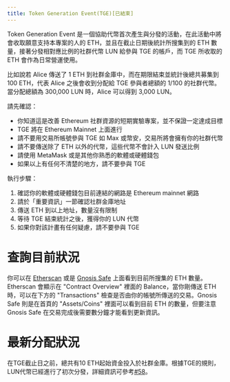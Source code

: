 ```yaml
---
title: Token Generation Event(TGE)[已結束]
---
```


Token Generation Event 是一個協助代幣首次產生與分發的活動，在此活動中將會收取願意支持本專案的人的 ETH，並且在截止日期後統計所搜集到的 ETH 數量，接著分發相對應比例的社群代幣 LUN 給參與 TGE 的帳戶，而 TGE 所收取的 ETH 會作為日常營運使用。

比如說若 Alice 傳送了 1 ETH 到社群金庫中，而在期限結束並統計後總共募集到 100 ETH，代表 Alice 之後會收到分配給 TGE 參與者總額的 1/100 的社群代幣。當分配總額為 300,000 LUN 時，Alice 可以得到 3,000 LUN。

請先確認：
- 你知道這是改善 Ethereum 社群資源的短期實驗專案，並不保證一定達成目標
- TGE 將在 Ethereum Mainnet 上面進行
- 請不要用交易所帳號參與 TGE 如 Max 或幣安，交易所將會擁有你的社群代幣
- 請不要傳送除了 ETH 以外的代幣，這些代幣不會計入 LUN 發送比例
- 請使用 MetaMask 或是其他你熟悉的軟體或硬體錢包
- 如果以上有任何不清楚的地方，請不要參與 TGE

執行步驟：
1. 確認你的軟體或硬體錢包目前連結的網路是 Ethereum mainnet 網路
2. 請於「重要資訊」一節確認社群金庫地址
3. 傳送 ETH 到以上地址，數量沒有限制
4. 等待 TGE 結束統計之後，獲得你的 LUN 代幣
5. 如果你對該計畫有任何疑慮，請不要參與 TGE

# 查詢目前狀況
你可以在 [Etherscan](https://etherscan.io/address/0x5Ab62C4Eefb34E8E162e651Ea371410426454275) 或是 [Gnosis Safe](https://gnosis-safe.io/app/eth:0x5Ab62C4Eefb34E8E162e651Ea371410426454275/balances) 上面看到目前所搜集的 ETH 數量。Etherscan 會顯示在 "Contract Overview" 裡面的 Balance，當你剛傳送 ETH 時，可以在下方的 "Transactions" 檢查是否由你的帳號所傳送的交易。Gnosis Safe 則是在首頁的 "Assets/Coins" 裡面可以看到目前 ETH 的數量，但要注意 Gnosis Safe 在交易完成後需要數分鐘才能看到更新資訊。

# 最新分配狀況
在TGE截止日之前，總共有10 ETH起始資金投入於社群金庫。根據TGE的規則，LUN代幣已經進行了初次分發，詳細資訊可參考[#58](https://github.com/lun-dao/LunDAO/issues/58)。
